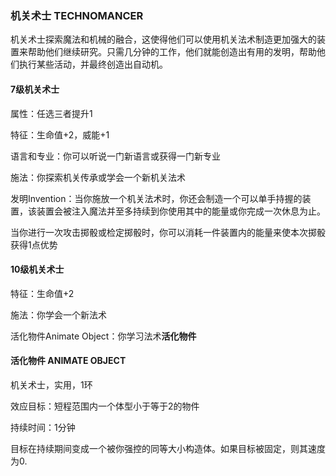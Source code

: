 ### 机关术士 TECHNOMANCER

机关术士探索魔法和机械的融合，这使得他们可以使用机关法术制造更加强大的装置来帮助他们继续研究。只需几分钟的工作，他们就能创造出有用的发明，帮助他们执行某些活动，并最终创造出自动机。

#### 7级机关术士

属性：任选三者提升1

特征：生命值+2，威能+1

语言和专业：你可以听说一门新语言或获得一门新专业

施法：你探索机关传承或学会一个新机关法术

发明Invention：当你施放一个机关法术时，你还会制造一个可以单手持握的装置，该装置会被注入魔法并至多持续到你使用其中的能量或你完成一次休息为止。

当你进行一次攻击掷骰或检定掷骰时，你可以消耗一件装置内的能量来使本次掷骰获得1点优势

#### 10级机关术士

特征：生命值+2

施法：你学会一个新法术

活化物件Animate Object：你学习法术**活化物件**

#### 活化物件 ANIMATE OBJECT

机关术士，实用，1环

效应目标：短程范围内一个体型小于等于2的物件

持续时间：1分钟

目标在持续期间变成一个被你强控的同等大小构造体。如果目标被固定，则其速度为0.
